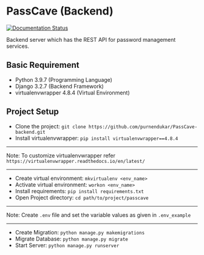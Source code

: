 # PassCave (Backend)

[![Documentation Status](https://readthedocs.org/projects/passcave-backend/badge/?version=latest)](https://passcave-backend.readthedocs.io/en/latest/?badge=latest)

Backend server which has the REST API for password management services.

## Basic Requirement

*  Python 3.9.7 (Programming Language)
*  Django 3.2.7 (Backend Framework)
*  virtualenvwrapper 4.8.4 (Virtual Environment)

## Project Setup

*  Clone the project:  `git clone https://github.com/purnendukar/PassCave-backend.git`
*  Install virtualenvwrapper:  `pip install virtualenvwrapper==4.8.4`

---
Note:
To customize virtualenvwrapper refer  `https://virtualenvwrapper.readthedocs.io/en/latest/`

---

*  Create virtual environment:  `mkvirtualenv <env_name>`
*  Activate virtual environment:  `workon <env_name>`
*  Install requirements:  `pip install requirements.txt`
*  Open Project directory:  `cd path/to/project/passcave`

---
Note:
Create `.env` file and set the variable values as given in `.env_example`

---

*  Create Migration:  `python manage.py makemigrations`
*  Migrate Database:  `python manage.py migrate`
*  Start Server:  `python manage.py runserver`
